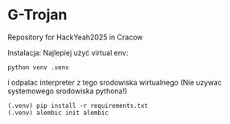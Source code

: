 # G-Trojan
Repository for HackYeah2025 in Cracow

Instalacja:
Najlepiej użyć virtual env:
```
python venv .venv
```
i odpalac interpreter z tego srodowiska wirtualnego (Nie uzywac systemowego srodowiska pythona!)

```
(.venv) pip install -r requirements.txt
(.venv) alembic init alembic
```

